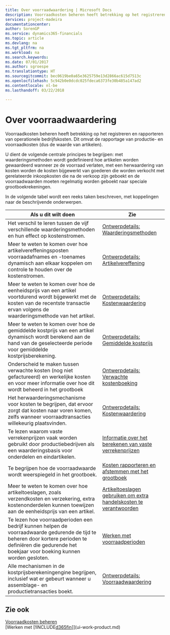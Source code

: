```yaml
---
title: Over voorraadwaardering | Microsoft Docs
description: Voorraadkosten beheren heeft betrekking op het registreren en rapporteren van operationele bedrijfskosten. Dit omvat de rapportage van productie- en voorraadkosten (dus de waarde van artikelen).
services: project-madeira
documentationcenter: 
author: SorenGP
ms.service: dynamics365-financials
ms.topic: article
ms.devlang: na
ms.tgt_pltfrm: na
ms.workload: na
ms.search.keywords: 
ms.date: 07/01/2017
ms.author: sgroespe
ms.translationtype: HT
ms.sourcegitcommit: bec0619be0a65e3625759e13d2866ac615d7513c
ms.openlocfilehash: 5c942b0e0dcdc025fdeca6373fe30b485a147ad2
ms.contentlocale: nl-be
ms.lasthandoff: 03/22/2018

---
```

# <a name="about-inventory-costing"></a>Over voorraadwaardering
Voorraadkosten beheren heeft betrekking op het registreren en rapporteren van operationele bedrijfskosten. Dit omvat de rapportage van productie- en voorraadkosten (dus de waarde van artikelen).  

 U dient de volgende centrale principes te begrijpen: met waarderingsmethoden wordt gedefinieerd hoe artikelen worden gewaardeerd wanneer ze de voorraad verlaten, met een herwaardering van kosten worden de kosten bijgewerkt van goederen die worden verkocht met gerelateerde inkoopkosten die na de verkoop zijn geboekt en de voorraadwaarden moeten regelmatig worden geboekt naar speciale grootboekrekeningen.  

 In de volgende tabel wordt een reeks taken beschreven, met koppelingen naar de beschrijvende onderwerpen.   

|**Als u dit wilt doen**|**Zie**|  
|------------|-------------|  
|Het verschil te leren tussen de vijf verschillende waarderingsmethoden en hun effect op kostenstromen.|[Ontwerpdetails: Waarderingsmethoden](design-details-costing-methods.md)|  
|Meer te weten te komen over hoe artikelvereffeningsposten voorraadafnames en -toenames dynamisch aan elkaar koppelen om controle te houden over de kostenstromen.|[Ontwerpdetails: Artikelvereffening](design-details-item-application.md)|  
|Meer te weten te komen over hoe de eenheidsprijs van een artikel voortdurend wordt bijgewerkt met de kosten van de recentste transactie ervan volgens de waarderingsmethode van het artikel.|[Ontwerpdetails: Kostenwaardering](design-details-cost-adjustment.md)|  
|Meer te weten te komen over hoe de gemiddelde kostprijs van een artikel dynamisch wordt berekend aan de hand van de geselecteerde periode voor gemiddelde kostprijsberekening.|[Ontwerpdetails: Gemiddelde kostprijs](design-details-average-cost.md)|  
|Onderscheid te maken tussen verwachte kosten (nog niet gefactureerd) en werkelijke kosten en voor meer informatie over hoe dit wordt beheerd in het grootboek|[Ontwerpdetails: Verwachte kostenboeking](design-details-expected-cost-posting.md)|  
|Het herwaarderingsmechanisme voor kosten te begrijpen, dat ervoor zorgt dat kosten naar voren komen, zelfs wanneer voorraadtransacties willekeurig plaatsvinden.|[Ontwerpdetails: Kostenwaardering](design-details-cost-adjustment.md)|  
|Te lezen waarom vaste verrekenprijzen vaak worden gebruikt door productiebedrijven als een waarderingsbasis voor onderdelen en eindartikelen.|[Informatie over het berekenen van vaste verrekenprijzen](finance-about-calculating-standard-cost.md)|  
|Te begrijpen hoe de voorraadwaarde wordt weerspiegeld in het grootboek.|[Kosten rapporteren en afstemmen met het grootboek](finance-report-costs-and-reconcile-with-the-general-ledger.md)|  
|Meer te weten te komen over hoe artikeltoeslagen, zoals verzendkosten en verzekering, extra kostenonderdelen kunnen toewijzen aan de eenheidsprijs van een artikel.|[Artikeltoeslagen gebruiken om extra handelskosten te verantwoorden](payables-how-assign-item-charges.md)|  
|Te lezen hoe voorraadperioden een bedrijf kunnen helpen de voorraadwaarde gedurende de tijd te beheren door kortere perioden te definiëren die gedurende het boekjaar voor boeking kunnen worden gesloten.|[Werken met voorraadperioden](finance-how-to-work-with-inventory-periods.md)|  
|Alle mechanismen in de kostprijsberekeningengine begrijpen, inclusief wat er gebeurt wanneer u assemblage- en productietransacties boekt.|[Ontwerpdetails: Voorraadwaardering](design-details-inventory-costing.md)|

## <a name="see-also"></a>Zie ook
[Voorraadkosten beheren](finance-manage-inventory-costs.md)    
[Werken met [!INCLUDE[d365fin](includes/d365fin_md.md)]](ui-work-product.md)

